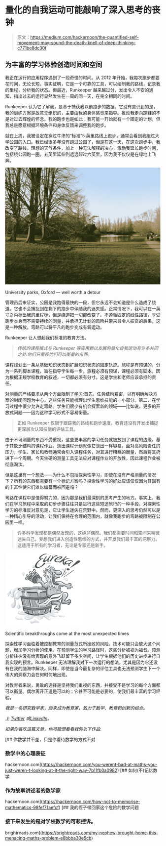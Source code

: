 # 量化的自我运动可能敲响了深入思考的丧钟

> 原文：<https://medium.com/hackernoon/the-quantified-self-movement-may-sound-the-death-knell-of-deep-thinking-c771be8dc30f>

## 为丰富的学习体验创造时间和空间

我正在运行的应用程序遇到了一段奇怪的时间。从 2012 年开始，我每次跑步都要花时间，无论长短。事实证明，它是一个可靠的工具，可以绘制我的路线，记录我的里程，分析我的状态。但最近，Runkeeper 越来越过分，发出令人不安的通知，指出过去的运行显然发生在一周的同一天，在完全相同的时间。

Runkeeper 认为它了解我，是基于捕获我以前跑步的数据。它没有意识到的是，我的训练方案是故意无组织的，主要由我的身体感觉来指导。推动我走向跑鞋的不是对过去辉煌的怀念。我的跑步也是如此；我可能一开始就有一个固定的计划，但我总是愿意根据环境条件和身体反馈来调整我的跑步。

就在上周，我被设定在穿过牛津的“标准”5 英里路线上跑步，通常会看到我跑过大学公园的入口。我已经很多年没有跑过公园了，但是在这一天，在这次跑步中，我改变了路线。理想的天气条件，加上一种无法解释的决心，激励我延长跑步时间，包括绕公园跑一圈。五英里延伸到远远超过六英里，因为我不仅仅是在绿地上飞奔。

![](img/0c990334b2349246ed4d76b78ed9ef67.png)

University parks, Oxford — well worth a detour

管理员后来证实，公园是我跑得最快的一段，但它永远不会知道是什么造成了绕道。它也不会捕捉到在剩下的跑步中伴随我的迷失感。正常情况下，我可以在一英寸之内标出我的里程标，但是绕道把一切都改变了。不遵循固定的线性路径，享受跑步本身而不需要持续的测量，并承担无计划的风险并带来最令人振奋的后果，这是一种解放。弯路可以将平凡的跑步变成有氧运动。

Runkeeper 让人想起我们标准的教育方法。

> *传统的课程模式与 Runkeeper 等应用赖以发展的量化自我运动有许多共同之处:他们只重视他们可以衡量的东西。*

课程规划出一条从基础知识状态到扩展知识状态的固定轨迹。旅程是有预谋的，分为一系列脚本课程，旨在指导学生每一步。旅程必须有预谋，课程必须有脚本，因为根据正规学校教育的叙述，一切都必须有分寸。这是学生和老师应该承担的责任。

对测量的严格要求从两个方面限制了[学习](https://hackernoon.com/tagged/learning):首先，任务结构紧密，以有明确解决方案的封闭问题为中心。这些任务只能梳理出学生思维技能的一小部分。第二，在学习过程中很少允许走弯路。学生们很少有机会探索新的领域——比如说，更多的开放式问题——因为这种学习形式不容易衡量。

> 正如 Runkeeper 仅限于跟踪我的路线和跑步速度，教育还没有开发出捕捉更深层次认知技能的评估工具。

由于不可测量的东西不受重视，这些更丰富的学习任务就被放到了课程的边缘。基于其缺乏结构的课程作业，淡出课程计划就像它淡出一样容易。面对高风险责任的压力，学生、家长和教师通常会引入课程任务，对其进行糟糕的衡量，然后将其扔进下一个周期。今天生硬的测量工具无法应对课程作业的开放性，因此课程作业被彻底淘汰。

但是这里有一个想法——为什么不包括探索性学习，即使在没有严格测量的情况下？所有的东西都需要有一个标记方案吗？探索性学习的好处应该仅仅因为其固有的丰富性使它们难以编纂而被回避吗？

弯路在课程中是值得努力的，因为那是我们最深刻的思考产生的地方。事实上，我们在学习旅程中采取的初步步骤往往只是进行这些短途旅行的一种手段。对探索性学习的标准反对意见是，它让学生迷失在荒野中。然而，更深入的思考仍然可以是一种精心引导的活动，让我们保持在合理的范围内，就像我跑步的弯路被限制在公园里一样。

> 许多科学发现都是偶然发现的，这绝非偶然。我们都需要时间和空间来稍微迷失自己，梦想我们进入创造性思维的方式，并开发我们最丰富的洞察力。这适用于所有的学习者，无论是专家还是新手。

![](img/e51a4a2a89be4897a7f27de65fa7d661.png)

Scientific breakthroughs come at the most unexpected times

探索性学习面临着被控制教育的测量范式所挫败的风险。技术可能只会放大这个问题，增加学习分析的使用，在预测学生的学习路径时，这些分析被视为福音。预测分析往往没有给表现的意外飞跃留下多少空间，让学生根据他们的历史进步进行自我实现的预言。Runkeeper 无法理解我对下一次运行的想法，尤其是因为它还没有在我的脑海中解决。同样，即使是当今最复杂的评估工具也无法预测学生下一个伟大的洞察力会在何时何地出现。

对教育者来说，勇敢的选择是坚持我们重视的东西，并接受不是学习的每个方面都可以衡量。偶尔离开正道是可以的；它甚至可能是必要的，使我们最丰富的学习经验。

*我是一名研究数学家，后来成为教育家，致力于数学、教育和创新的结合。*

*上* [*Twitter*](https://twitter.com/fjmubeen) *或*[*LinkedIn*](https://uk.linkedin.com/in/junaidmubeen)*。*

*如果你喜欢这篇文章，你可能想看看我的以下作品:*

[](https://hackernoon.com/you-werent-bad-at-maths-you-just-weren-t-looking-at-it-the-right-way-7b11fb0a0982) [## 你数学并不差，只是你看待数学的方式不对

### 数学中的心理表征

hackernoon.com](https://hackernoon.com/you-werent-bad-at-maths-you-just-weren-t-looking-at-it-the-right-way-7b11fb0a0982) [](https://hackernoon.com/how-not-to-memorise-mathematics-98fef71aefcf) [## 如何(不)记忆数学

### 作为故事讲述者的数学家

hackernoon.com](https://hackernoon.com/how-not-to-memorise-mathematics-98fef71aefcf) [](https://brightreads.com/my-nephew-brought-home-this-menacing-maths-problem-e8bbba30e5cb) [## 我的侄子带回家这个危险的数学问题

### 接下来发生的是对学校数学的可悲控诉。

brightreads.com](https://brightreads.com/my-nephew-brought-home-this-menacing-maths-problem-e8bbba30e5cb)